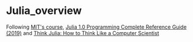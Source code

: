 # Julia_overview
Following [MIT's course](https://computationalthinking.mit.edu/Spring21/), [Julia 1.0 Programming Complete Reference Guide (2019)](https://www.amazon.com/Julia-Programming-Complete-Reference-Guide-dp-1838822240/dp/1838822240/ref=mt_other?_encoding=UTF8&me=&qid=) and [Think Julia: How to Think Like a Computer Scientist](https://www.amazon.com/Think-Julia-Like-Computer-Scientist/dp/1492045039/ref=pd_sbs_1/139-5237548-0237524?pd_rd_w=XSXJu&pf_rd_p=3676f086-9496-4fd7-8490-77cf7f43f846&pf_rd_r=RM9XF54HDCGG3V6SFB2N&pd_rd_r=8fe67339-3a72-4781-83a9-c1b1ce85d672&pd_rd_wg=Onn7z&pd_rd_i=1492045039&psc=1)

